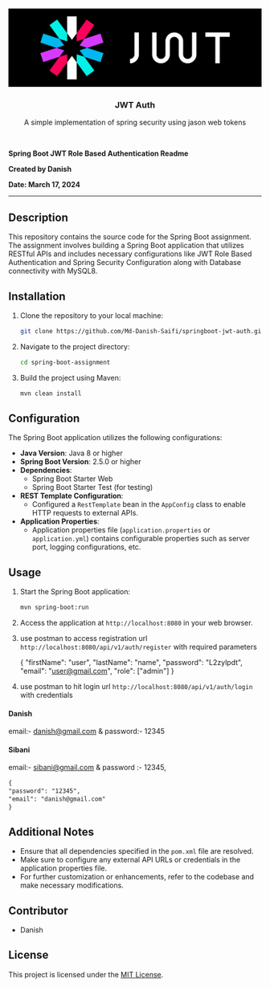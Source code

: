 
<a name="readme-top"></a>

<!-- PROJECT LOGO -->
<br />
<div align="center">
  <a href="https://github.com/Md-Danish-Saifi/springboot-jwt-auth">
    <img src="images/jwt-banner-2.png" alt="Logo">
  </a>

  <h3 align="center">JWT Auth</h3>

  <p align="center">
    A simple implementation of spring security using jason web tokens
    <br />
  </p>
  <br/>
</div>

**Spring Boot JWT Role Based Authentication Readme**

**Created by Danish**

**Date: March 17, 2024**

---

## Description

This repository contains the source code for the Spring Boot assignment. The assignment involves building a Spring Boot application that utilizes RESTful APIs and includes necessary configurations like JWT Role Based Authentication and Spring Security Configuration along with Database connectivity with MySQL8.

## Installation

1. Clone the repository to your local machine:

    ```bash
    git clone https://github.com/Md-Danish-Saifi/springboot-jwt-auth.git
    ```

2. Navigate to the project directory:

    ```bash
    cd spring-boot-assignment
    ```

3. Build the project using Maven:

    ```bash
    mvn clean install
    ```

## Configuration

The Spring Boot application utilizes the following configurations:

- **Java Version**: Java 8 or higher
- **Spring Boot Version**: 2.5.0 or higher
- **Dependencies**:
    - Spring Boot Starter Web
    - Spring Boot Starter Test (for testing)
- **REST Template Configuration**:
    - Configured a `RestTemplate` bean in the `AppConfig` class to enable HTTP requests to external APIs.
- **Application Properties**:
    - Application properties file (`application.properties` or `application.yml`) contains configurable properties such as server port, logging configurations, etc.

## Usage

1. Start the Spring Boot application:

    ```bash
    mvn spring-boot:run
    ```

2. Access the application at `http://localhost:8080` in your web browser.


3. use postman to access registration url `http://localhost:8080/api/v1/auth/register` with
required parameters 


    {
    "firstName": "user",
    "lastName": "name",
    "password": "L2zylpdt",
    "email": "user@gmail.com",
    "role": ["admin"]
    }




5. use postman to hit login url `http://localhost:8080/api/v1/auth/login` with credentials 
#### Danish

   email:- danish@gmail.com & password:- 12345
   #### Sibani
   email:- sibani@gmail.com & password :- 12345,

    {
    "password": "12345",
    "email": "danish@gmail.com"
    }
## Additional Notes

- Ensure that all dependencies specified in the `pom.xml` file are resolved.
- Make sure to configure any external API URLs or credentials in the application properties file.
- For further customization or enhancements, refer to the codebase and make necessary modifications.

## Contributor

- Danish


## License

This project is licensed under the [MIT License](LICENSE).
